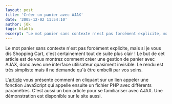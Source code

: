 ```yaml
---
layout: post
title: 'Créer un panier avec AJAX'
date: '2005-12-02 11:54:10'
author: j0k
tags: blabla
excerpt: "Le mot panier sans contexte n'est pas forcément explicite, mais si je vous dis Shopping Cart, c'est certainement tout de suite plus clair !     \nLe but de cet article est de vous montrez comment créer une gestion de panier avec AJAX, donc avec une interface utilisateur quasiment invisible.   Le rendu est très simpliste mais il ne demande qu'à être embelli      …"
---
```


Le mot panier sans contexte n'est pas forcément explicite, mais si je vous dis Shopping Cart, c'est certainement tout de suite plus clair !
Le but de cet article est de vous montrez comment créer une gestion de panier avec AJAX, donc avec une interface utilisateur quasiment invisible.   Le rendu est très simpliste mais il ne demande qu'à être embelli par vos soins.

L'[article](http://www.thaxtertewksbury.com/2005/11/29/ajax-shopping-cart/) vous présente comment en cliquant sur un lien appeler une fonction JavaScript qui appelle ensuite un fichier PHP avec différents paramètres. C'est aussi un bon article pour se familiariser avec AJAX. Une démonstration est disponible sur le site aussi.
